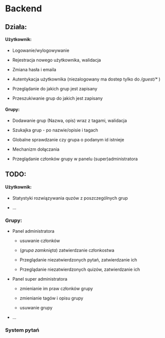 # Backend

## Działa:

#### Użytkownik:

* Logowanie/wylogowywanie

* Rejestracja nowego użytkownika, walidacja

* Zmiana hasła i emaila

* Autentykacja użytkownika (niezalogowany ma dostep tylko do _/guest/*_ )

* Przeglądanie do jakich grup jest zapisany

* Przeszukiwanie grup do jakich jest zapisany

#### Grupy:

* Dodawanie grup (Nazwa, opis) wraz z tagami, walidacja

* Szukajka grup - po nazwie/opisie i tagach

* Globalne sprawdzanie czy grupa o podanym id istnieje

* Mechanizm dołączania

* Przeglądanie członków grupy w panelu (super)administratora

## TODO:

#### Użytkownik:

* Statystyki rozwiązywania quzów z poszczególnych grup

* ...

### Grupy:

* Panel administratora

  - usuwanie członków 
  
  - (_grupa zamknięta_) zatwierdzanie członkostwa
  
  - Przeglądanie niezatwierdzonych pytań, zatwierdzanie ich
  
  - Przeglądanie niezatwierdzonych quizów, zatwierdzanie ich

* Panel super administratora
  
  - zmienianie im praw członków grupy
  
  - zmienianie tagów i opisu grupy

  - usuwanie grupy
  
* ...
  
### System pytań
